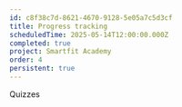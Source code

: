 ```yaml
---
id: c8f38c7d-8621-4670-9128-5e05a7c5d3cf
title: Progress tracking
scheduledTime: 2025-05-14T12:00:00.000Z
completed: true
project: Smartfit Academy
order: 4
persistent: true
---
```


Quizzes